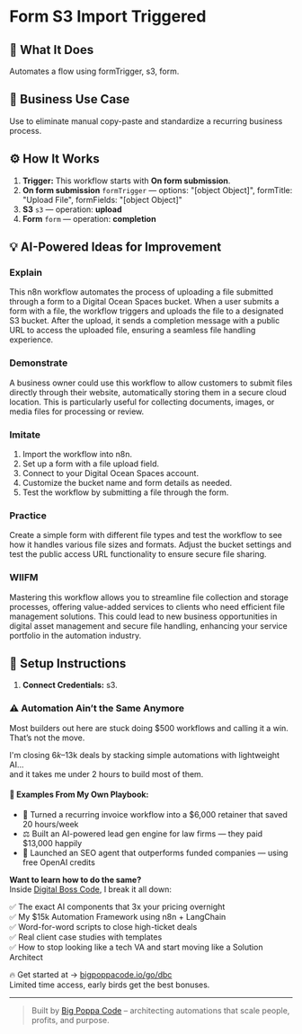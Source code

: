 # Form S3 Import Triggered
  ## 🚀 What It Does
  Automates a flow using formTrigger, s3, form.
  
  ## 💼 Business Use Case
  Use to eliminate manual copy-paste and standardize a recurring business process.
  
  ## ⚙️ How It Works
  1. **Trigger:** This workflow starts with **On form submission**.
  2. **On form submission** `formTrigger` — options: "[object Object]", formTitle: "Upload File", formFields: "[object Object]"
3. **S3** `s3` — operation: **upload**
4. **Form** `form` — operation: **completion**
  
  ## 💡 AI-Powered Ideas for Improvement
  ### Explain
This n8n workflow automates the process of uploading a file submitted through a form to a Digital Ocean Spaces bucket. When a user submits a form with a file, the workflow triggers and uploads the file to a designated S3 bucket. After the upload, it sends a completion message with a public URL to access the uploaded file, ensuring a seamless file handling experience.

### Demonstrate
A business owner could use this workflow to allow customers to submit files directly through their website, automatically storing them in a secure cloud location. This is particularly useful for collecting documents, images, or media files for processing or review.

### Imitate
1. Import the workflow into n8n.
2. Set up a form with a file upload field.
3. Connect to your Digital Ocean Spaces account.
4. Customize the bucket name and form details as needed.
5. Test the workflow by submitting a file through the form.

### Practice
Create a simple form with different file types and test the workflow to see how it handles various file sizes and formats. Adjust the bucket settings and test the public access URL functionality to ensure secure file sharing.

### WIIFM
Mastering this workflow allows you to streamline file collection and storage processes, offering value-added services to clients who need efficient file management solutions. This could lead to new business opportunities in digital asset management and secure file handling, enhancing your service portfolio in the automation industry.
  
  ## 🔧 Setup Instructions
  1. **Connect Credentials:** s3.
  
### ⚠️ Automation Ain’t the Same Anymore

Most builders out here are stuck doing $500 workflows and calling it a win.  
That’s not the move.  

I'm closing $6k–$13k deals by stacking simple automations with lightweight AI...  
and it takes me under 2 hours to build most of them.

#### 🧠 Examples From My Own Playbook:
- 🔁 Turned a recurring invoice workflow into a $6,000 retainer that saved 20 hours/week  
- ⚖️ Built an AI-powered lead gen engine for law firms — they paid $13,000 happily  
- 🚀 Launched an SEO agent that outperforms funded companies — using free OpenAI credits  

**Want to learn how to do the same?**  
Inside [Digital Boss Code](https://bigpoppacode.io/go/dbc), I break it all down:

✅ The exact AI components that 3x your pricing overnight  
✅ My $15k Automation Framework using n8n + LangChain  
✅ Word-for-word scripts to close high-ticket deals  
✅ Real client case studies with templates  
✅ How to stop looking like a tech VA and start moving like a Solution Architect  

🔥 Get started at → [bigpoppacode.io/go/dbc](https://bigpoppacode.io/go/dbc)  
Limited time access, early birds get the best bonuses.

---
> Built by [Big Poppa Code](https://bigpoppacode.io) – architecting automations that scale people, profits, and purpose.
  